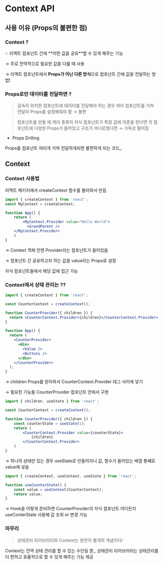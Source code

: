 # Context API

## 사용 이유 (Props의 불편한 점)

### Context ?

<aside>
💡 리액트 컴포넌트 간에 **어떤 값을 공유**할 수 있게 해주는 기능

</aside>

→ 주로 전역적으로 필요한 값을 다룰 때 사용

→ 리액트 컴포넌트에서 **Props가 아닌 다른 방식**으로 컴포넌트 간에 값을 전달하는 방법!

### Props로만 데이터를 전달하면 ?

> 깊숙히 위치한 컴포넌트에 데이터를 전달해야 하는 경우 여러 컴포넌트를 거쳐 연달아 Props를 설정해줘야 함 → 불편
> 

> 컴포넌트를 만들 때 여러 종류의 자식 컴포넌트가 특정 값에 의존을 한다면 각 컴포넌트에 다양한 Props가 들어있고 구조가 까다로웠다면 → 가독성 떨어짐
> 

* Props Drilling

Props를 컴포넌트 여러개 거쳐 전달하게되면 불편하게 되는 코드,,

## Context

### Context 사용법

리액트 패키지에서 createContext 함수를 불러와서 만듬

```jsx
import { createContext } from 'react';
const MyContext = createContext;
```

```jsx
function App() {
	return (
		<MyContext.Provider value="Hello World">
		  <GrandParent />
    </MyContext.Provider>
	)
}
```

→ Context 객체 안엔 Provider라는 컴포넌트가 들어있음

→ 컴포넌트 간 공유하고자 하는 값을 value라는 Props로 설정

자식 컴포넌트들에서 해당 값에 접근 가능

### Context에서 상태 관리는 ??

```jsx
import { createContext } from 'react';

const CounterContext = createContext();

function CounterProvider({ children }) {
  return <CounterContext.Provider>{children}</CounterContext.Provider>;
}

function App() {
  return (
    <CounterProvider>
      <div>
        <Value />
        <Buttons />
      </div>
    </CounterProvider>
  );
}
```

→ children Props를 받아와서 CounterContext.Provider 태그 사이에 넣기

→ 필요한 기능들 CounterProvider 컴포넌트 안에서 구현

```jsx
import { children, useState } from 'react';

const CounterContext = createContext();

function CounterProvider({ children }) {
	const counterState = useState(1);
	return (
		<CounterContext.Provider value={counterState}>
			{children}
		</CounterContext.Provider>
	)
}
```

→ 하나의 상태만 있는 경우 useState로 만들어자니 값, 함수가 들어있는 배열 통째로 value에 넣음

```jsx
import { createContext, useContext, useState } from 'react';

function useCounterState() {
	const value = useContext(CounterContext);
	return value;
}
```

→ Hook을 이렇게 준비하면 CounterProvider의 자식 컴포넌트 어디든지 useConterState 사용해 값 조회 or 변경 가능

### 마무리

> 상태관리 라이브러리와 Context는 완전히 별개의 개념이다!
> 

Context는 전역 상태 관리를 할 수 있는 수단일 뿐,,
상태관리 라이브러리는 상태관리를 더 편하고 효율적으로 할 수 있게 해주는 기능 제공
